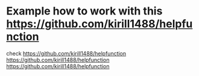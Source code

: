 # Example how to work with this https://github.com/kirill1488/helpfunction
check https://github.com/kirill1488/helpfunction
https://github.com/kirill1488/helpfunction
https://github.com/kirill1488/helpfunction
